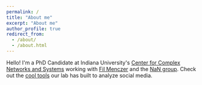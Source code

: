 ```yaml
---
permalink: /
title: "About me"
excerpt: "About me"
author_profile: true
redirect_from: 
  - /about/
  - /about.html
---
```


Hello! I'm a PhD Candidate at Indiana University's [Center for Complex Networks and Systems](http://cnets.indiana.edu/) working with [Fil Menczer](http://cnets.indiana.edu/fil/) and the [NaN group](http://cnets.indiana.edu/groups/nan/). Check out the [cool tools](https://osome.iuni.iu.edu/tools/) our lab has built to analyze social media.
